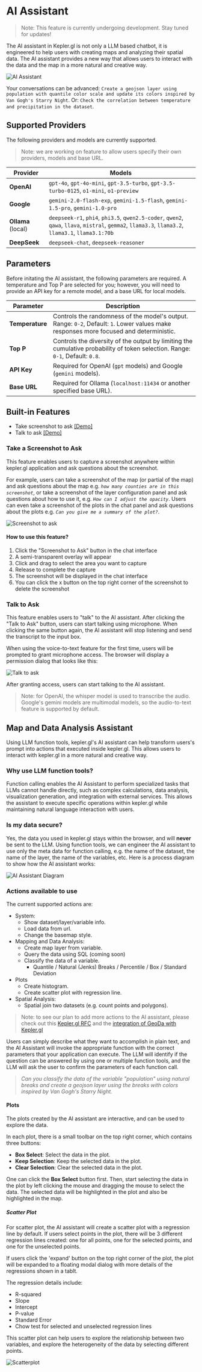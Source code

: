 # AI Assistant

> Note: This feature is currently undergoing development. Stay tuned for updates!

The AI assistant in Kepler.gl is not only a LLM based chatbot, it is engineered to help users with creating maps and analyzing their spatial data. The AI assistant provides a new way that allows users to interact with the data and the map in a more natural and creative way.

![AI Assistant](https://4sq-studio-public.s3.us-west-2.amazonaws.com/statics/keplergl/images/kepler-ai-assistant.png 'AI Assistant')

Your conversations can be advanced: `Create a geojson layer using population with quantile color scale and update its colors inspired by Van Gogh's Starry Night`. Or: `Check the correlation between temperature and precipitation in the dataset`.


## Supported Providers

The following providers and models are currently supported.

> Note: we are working on feature to allow users specify their own providers, models and base URL.

| **Provider** | **Models**                                                                                      |
|--------------|------------------------------------------------------------------------------------------------|
| **OpenAI**   | `gpt-4o`, `gpt-4o-mini`, `gpt-3.5-turbo`, `gpt-3.5-turbo-0125`, `o1-mini`, `o1-preview`          |
| **Google**   | `gemini-2.0-flash-exp`, `gemini-1.5-flash`, `gemini-1.5-pro`, `gemini-1.0-pro`                   |
| **Ollama** (local)  | `deepseek-r1`, `phi4`, `phi3.5`, `qwen2.5-coder`, `qwen2`, `qawa`, `llava`, `mistral`, `gemma2`, `llama3.3`, `llama3.2`, `llama3.1`, `llama3.1:70b` |
| **DeepSeek** | `deepseek-chat`, `deepseek-reasoner` |

## Parameters

Before initating the AI assistant, the following parameters are required. A temperature and Top P are selected for you; however, you will need to provide an API key for a remote model, and a base URL for local models.

| **Parameter** | **Description**                                                                                 |
|---------------|-------------------------------------------------------------------------------------------------|
| **Temperature** | Controls the randomness of the model's output. Range: `0-2`, Default: `1`. Lower values make responses more focused and deterministic. |
| **Top P**       | Controls the diversity of the output by limiting the cumulative probability of token selection. Range: `0-1`, Default: `0.8`.          |
| **API Key**   | Required for OpenAI (`gpt` models) and Google (`gemini` models).                                                                      |
| **Base URL**  | Required for Ollama (`localhost:11434` or another specified base URL).                                                                |

## Built-in Features

- Take screenshot to ask [[Demo]](https://geoda.ai/img/highlight-screenshot.mp4)
- Talk to ask [[Demo]](https://geoda.ai/img/highlight-ai-talk.mp4)

### Take a Screenshot to Ask

This feature enables users to capture a screenshot anywhere within kepler.gl application and ask questions about the screenshot.

For example, users can take a screenshot of the map (or partial of the map) and ask questions about the map e.g. *`how many counties are in this screenshot`*, or take a screenshot of the layer configuration panel and ask questions about how to use it, e.g. *`How can I adjust the opacity`*. Users can even take a screenshot of the plots in the chat panel and ask questions about the plots e.g. *`Can you give me a summary of the plot?`*.

![Screenshot to ask](https://4sq-studio-public.s3.us-west-2.amazonaws.com/statics/keplergl/images/kepler-ai-assistant-screenshot.png 'Screenshot to ask')

#### How to use this feature?

1. Click the "Screenshot to Ask" button in the chat interface
2. A semi-transparent overlay will appear
3. Click and drag to select the area you want to capture
4. Release to complete the capture
5. The screenshot will be displayed in the chat interface
6. You can click the x button on the top right corner of the screenshot to delete the screenshot

### Talk to Ask

This feature enables users to "talk" to the AI assistant. After clicking the "Talk to Ask" button, users can start talking using microphone. When clicking the same button again, the AI assistant will stop listening and send the transcript to the input box.

When using the voice-to-text feature for the first time, users will be prompted to grant microphone access. The browser will display a permission dialog that looks like this:

![Talk to ask](https://4sq-studio-public.s3.us-west-2.amazonaws.com/statics/keplergl/images/kepler-ai-assistant-talk-to-ask.png 'Talk to ask')

After granting access, users can start talking to the AI assistant.

> Note: for OpenAI, the whisper model is used to transcribe the audio. Google's gemini models are multimodal models, so the audio-to-text feature is supported by default.

## Map and Data Analysis Assistant

Using LLM function tools, kepler.gl's AI assistant can help transform users's prompt into actions that executed inside kepler.gl. This allows users to interact with kepler.gl in a more natural and creative way.

### Why use LLM function tools?

Function calling enables the AI Assistant to perform specialized tasks that LLMs cannot handle directly, such as complex calculations, data analysis, visualization generation, and integration with external services. This allows the assistant to execute specific operations within kepler.gl while maintaining natural language interaction with users.

### Is my data secure?

Yes, the data you used in kepler.gl stays within the browser, and will **never** be sent to the LLM. Using function tools, we can engineer the AI assistant to use only the meta data for function calling, e.g. the name of the dataset, the name of the layer, the name of the variables, etc. Here is a process diagram to show how the AI assistant works:

![AI Assistant Diagram](https://4sq-studio-public.s3.us-west-2.amazonaws.com/statics/keplergl/images/kepler-ai-assistant-diagram.png 'AI Assistant Diagram')

### Actions available to use

The current supported actions are:

- System:
  - Show dataset/layer/variable info.
  - Load data from url.
  - Change the basemap style.
- Mapping and Data Analysis:
  - Create map layer from variable.
  - Query the data using SQL (coming soon)
  - Classify the data of a variable.
    - Quantile / Natural (Jenks) Breaks / Percentile / Box / Standard Deviation
- Plots
  - Create histogram.
  - Create scatter plot with regression line.
- Spatial Analysis:
  - Spatial join two datasets (e.g. count points and polygons).

> Note: to see our plan to add more actions to the AI assistant, please check out this [Kepler.gl RFC]([https://github.com/kepler-gl/kepler.gl/issues/4689](https://github.com/keplergl/kepler.gl/discussions/2843)) and the [integration of GeoDa with Kepler.gl]([text](https://github.com/GeoDaCenter/openassistant/wiki/Integration-Kepler.gl---GeoDaLib))

Users can simply describe what they want to accomplish in plain text, and the AI Assistant will invoke the appropriate function with the correct parameters that your application can execute. The LLM will identify if the question can be answered by using one or multiple function tools, and the LLM will ask the user to confirm the parameters of each function call.

> *Can you classify the data of the variable "population" using natural breaks and create a geojson layer using the breaks with colors inspired by Van Gogh's Starry Night.*

#### Plots

The plots created by the AI assistant are interactive, and can be used to explore the data.

In each plot, there is a small toolbar on the top right corner, which contains three buttons:

- **Box Select**: Select the data in the plot.
- **Keep Selection**: Keep the selected data in the plot.
- **Clear Selection**: Clear the selected data in the plot.

One can click the **Box Select** button first. Then, start selecting the data in the plot by left clicking the mouse and dragging the mouse to select the data. The selected data will be highlighted in the plot and also be highlighted in the map.

##### Scatter Plot

For scatter plot, the AI assistant will create a scatter plot with a regression line by default. If users select points in the plot, there will be 3 different regression lines created: one for all points, one for the selected points, and one for the unselected points.

If users click the 'expand' button on the top right corner of the plot, the plot will be expanded to a floating modal dialog with more details of the regressions shown in a tablt.

The regression details include:

- R-squared
- Slope
- Intercept
- P-value
- Standard Error
- Chow test for selected and unselected regression lines

This scatter plot can help users to explore the relationship between two variables, and explore the heterogeneity of the data by selecting different points.

![Scatterplot](https://4sq-studio-public.s3.us-west-2.amazonaws.com/statics/keplergl/images/kepler-ai-assistant-scatterplot.png 'Scatterplot')

